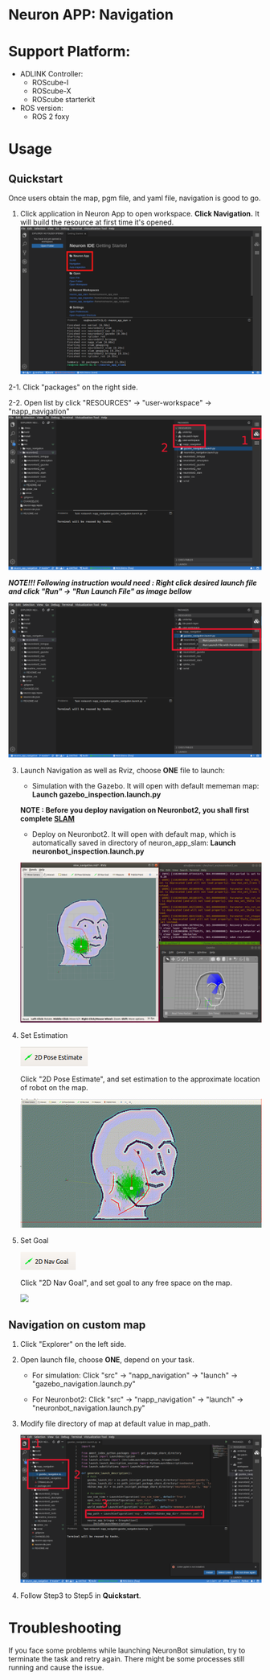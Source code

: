 # Neuron APP: Navigation

# Support Platform:

* ADLINK Controller:
  - ROScube-I
  - ROScube-X
  - ROScube starterkit
* ROS version:
  - ROS 2 foxy

# Usage

## Quickstart

Once users obtain the map, pgm file, and yaml file, navigation is good to go.
1. Click application in Neuron App to open workspace. **Click Navigation.**  It will build the resource at first time it's opened.
     ![](readme_resource/open_app.png)
   
2-1. Click "packages" on the right side.

2-2. Open list by click "RESOURCES" -> "user-workspace" -> "napp_navigation"
     ![](readme_resource/click_resourse_nav.png)
     

***NOTE!!! Following instruction would need : Right click desired launch file and click "Run" -> "Run Launch File" as image bellow***

   ![](readme_resource/launch_nav.png)
   
3. Launch Navigation as well as Rviz, choose **ONE**  file to launch: 
    * Simulation with the Gazebo. It will open with default mememan map: **Launch gazebo_inspection.launch.py**
    
    **NOTE : Before you deploy navigation on Neuronbot2, you shall first complete [SLAM](https://github.com/H-HChen/neuron_app_slam)**
    
    * Deploy on Neuronbot2. It will open with default map, which is automatically saved in directory of neuron_app_slam: **Launch neuronbot_inspection.launch.py**
    
   ![](readme_resource/mememan_launch_nav.png)
4. Set Estimation


   ![](readme_resource/2d_setestimate.png)


   Click "2D Pose Estimate", and set estimation to the approximate location of robot on the map.
   

   ![](readme_resource/nav_estimate.gif)
5. Set Goal


   ![](readme_resource/2d_nav_goal.png)


   Click "2D Nav Goal", and set goal to any free space on the map.
  
   
   ![](readme_resource/nav_set_goal.gif)

## Navigation on custom map

1. Click "Explorer" on the left side.

2. Open launch file, choose **ONE**, depend on your task.
    * For simulation: Click "src" -> "napp_navigation" -> "launch" -> "gazebo_navigation.launch.py"
    
    * For Neuronbot2: Click "src" -> "napp_navigation" -> "launch" -> "neuronbot_navigation.launch.py"

3. Modify file directory of map at default value in map_path.

   ![](readme_resource/modify_map.png)

4. Follow Step3 to Step5 in **Quickstart**.

# Troubleshooting

If you face some problems while launching NeuronBot simulation, try to terminate the task and retry again.
There might be some processes still running and cause the issue.